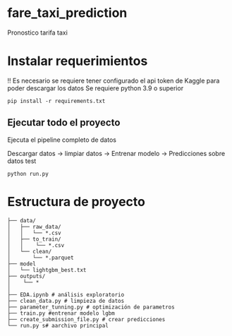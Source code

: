 # fare_taxi_prediction
Pronostico tarifa taxi 


# Instalar requerimientos
!! Es necesario  se requiere tener configurado el api token de Kaggle para poder descargar los datos
Se requiere python 3.9 o superior

```
pip install -r requirements.txt
```

## Ejecutar todo el proyecto
Ejecuta el pipeline completo de datos

Descargar datos -> limpiar datos -> 
    Entrenar modelo -> Predicciones sobre datos test

```
python run.py
```

# Estructura de proyecto

```
├── data/
│   ├── raw_data/
│   │   └── *.csv
│   ├── to_train/
│   │    └── *.csv
│   └── clean/
│       └── *.parquet
├── model
│   └── lightgbm_best.txt
├── outputs/
│    └── *
│
├── EDA.ipynb # análisis exploratorio
├── clean_data.py # limpieza de datos
├── parameter_tunning.py # optimización de parametros
├── train.py #entrenar modelo lgbm
├── create_submission_file.py # crear predicciones
└── run.py s# aarchivo principal

```


